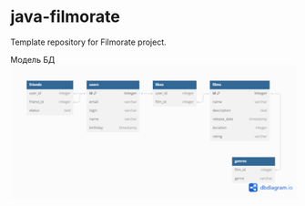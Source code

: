 # java-filmorate
Template repository for Filmorate project.

Модель БД
![alt text](https://github.com/SkipBeer/java-filmorate/blob/main/diagram.png)
